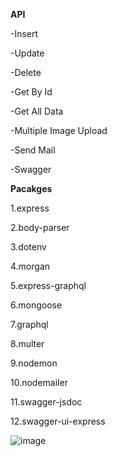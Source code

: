 **API**

-Insert 

-Update 

-Delete

-Get By Id

-Get All Data

-Multiple Image Upload

-Send Mail

-Swagger

**Pacakges**

1.express

2.body-parser

3.dotenv

4.morgan

5.express-graphql

6.mongoose

7.graphql

8.multer

9.nodemon

10.nodemailer

11.swagger-jsdoc

12.swagger-ui-express


![image](https://user-images.githubusercontent.com/43671273/161377751-3ec7b5b6-02c9-4591-b64f-50a28a7cf241.png)

